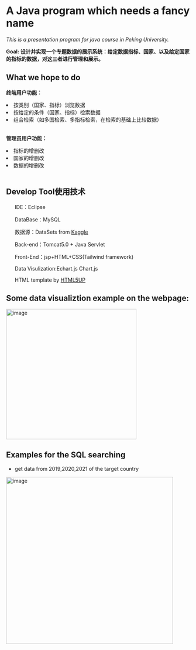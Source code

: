 # A Java program which needs a fancy name
*This is a presentation program for java course in Peking University.*
 

__Goal: 设计并实现一个专题数据的展示系统：给定数据指标、国家、以及给定国家的指标的数据，对这三者进行管理和展示。__


## What we hope to do
__终端用户功能：__
<li>按类别（国家、指标）浏览数据</li>
<li>按给定的条件（国家、指标）检索数据</li>
<li>组合检索（如多国检索、多指标检索，在检索的基础上比较数据）</li>
<br>

__管理员用户功能：__
<li>指标的增删改</li>
<li>国家的增删改</li>
<li>数据的增删改</li>
<br>

## Develop Tool使用技术
<ul>IDE：Eclipse</ul>
<ul>DataBase：MySQL</ul>
<ul>数据源：DataSets from <a href="https://www.kaggle.com/datasets">Kaggle</a></ul>
<ul>Back-end：Tomcat5.0 + Java Servlet</ul>
<ul>Front-End：jsp+HTML+CSS(Tailwind framework)</ul>
<ul>Data Visulization:Echart.js Chart.js</ul>
<ul>HTML template by <a href="https://html5up.net">HTML5UP</a></ul>

## Some data visualiztion example on the webpage:
<img width="356" alt="image" src="https://github.com/audreyhsiao/data_presentation_program/assets/51323445/763e89aa-c73a-47ba-bf22-a6012aac04a0">

## Examples for the SQL searching
- get data from 2019,2020,2021 of the target country
<img width="456" alt="image" src="https://github.com/audreyhsiao/data_presentation_program/assets/51323445/519be740-14b5-4b57-9ca2-8c1415b77a2b">



</div>

